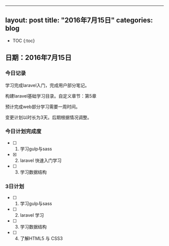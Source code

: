 ------
layout: post
title: "2016年7月15日"
categories: blog
------


* TOC
{:toc}

## 日期：2016年7月15日

### 今日记录

学习完成laravel入门，完成用户部分笔记。

构建laravel基础学习目录。自定义章节：第5章

预计完成web部分学习需要一周时间。

变更计划以时长为3天。后期根据情况调整。

### 今日计划完成度

- [ ] 1. 学习gulp与sass

- [X] 2. laravel 快速入门学习

- [ ] 3. 学习数据结构

### 3日计划

- [ ] 1. 学习gulp与sass

- [ ] 2. laravel 学习

- [ ] 3. 学习数据结构

- [ ] 4. 了解HTML5 与 CSS3